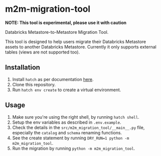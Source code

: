 # m2m-migration-tool


**NOTE: This tool is experimental, please use it with caution**

Databricks Metastore-to-Metastore Migration Tool.

This tool is designed to help users migrate their Databricks Metastore assets to another Databricks Metastore. Currently it only supports external tables (views are not supported too).

## Installation

1. Install `hatch` as per documentation [here](https://hatch.pypa.io/latest/install/).
2. Clone this repository.
3. Run `hatch env create` to create a virtual environment.


## Usage

1. Make sure you're using the right shell, by running `hatch shell`.
2. Setup the env variables as described in `.env.example`.
2. Check the details in the `src/m2m_migration_tool/__main__.py` file, especially the `catalog` and `schema` renaming functions.
3. See the create statement by running `DRY_RUN=1 python -m m2m_migration_tool`.
4. Run the migration by running `python -m m2m_migration_tool`.
